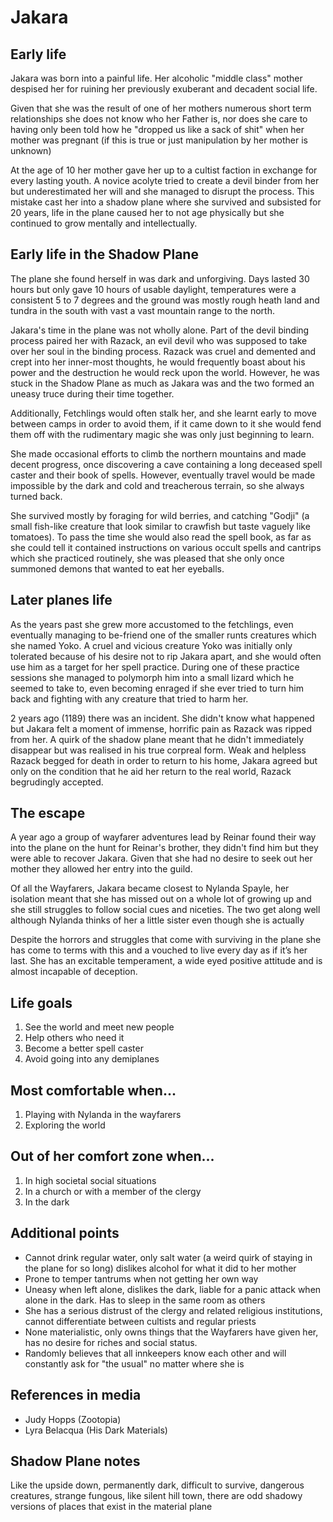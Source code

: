 # Jakara
## Early life

Jakara was born into a painful life. Her alcoholic "middle class" mother despised her for ruining her previously exuberant and decadent social life. 

Given that she was the result of one of her mothers numerous short term relationships she does not know who her Father is, nor does she care to having only been told how he "dropped us like a sack of shit" when her mother was pregnant (if this is true or just manipulation by her mother is unknown)

At the age of 10 her mother gave her up to a cultist faction in exchange for every lasting youth. A novice acolyte tried to create a devil binder from her but underestimated her will and she managed to disrupt the process. This mistake cast her into a shadow plane where she survived and subsisted for 20 years, life in the plane caused her to not age physically but she continued to grow mentally and intellectually.

## Early life in the Shadow Plane
The plane she found herself in was dark and unforgiving. Days lasted 30 hours but only gave 10 hours of usable daylight, temperatures were a consistent 5 to 7 degrees and the ground was mostly rough heath land and tundra in the south with vast a vast mountain range to the north. 

Jakara's time in the plane was not wholly alone. Part of the devil binding process paired her with Razack, an evil devil who was supposed to take over her soul in the binding process. Razack was cruel and demented and crept into her inner-most thoughts, he would frequently boast about his power and the destruction he would reck upon the world. However, he was stuck in the Shadow Plane as much as Jakara was and the two formed an uneasy truce during their time together.

Additionally, Fetchlings would often stalk her, and she learnt early to move between camps in order to avoid them, if it came down to it she would fend them off with the rudimentary magic she was only just beginning to learn.

She made occasional efforts to climb the northern mountains and made decent progress, once discovering a cave containing a long deceased spell caster and their book of spells. However, eventually travel would be made impossible by the dark and cold and treacherous terrain, so she always turned back.

She survived mostly by foraging for wild berries, and catching "Godji" (a small fish-like creature that look similar to crawfish but taste vaguely like tomatoes). To pass the time she would also read the spell book, as far as she could tell it contained instructions on various occult spells and cantrips which she practiced routinely, she was pleased that she only once summoned demons that wanted to eat her eyeballs.

## Later planes life
As the years past she grew more accustomed to the fetchlings, even eventually managing to be-friend one of the smaller runts creatures which she named Yoko. A cruel and vicious creature Yoko was initially only tolerated because of his desire not to rip Jakara apart, and she would often use him as a target for her spell practice. During one of these practice sessions she managed to polymorph him into a small lizard which he seemed to take to, even becoming enraged if she ever tried to turn him back and fighting with any creature that tried to harm her.

2 years ago (1189) there was an incident. She didn't know what happened but Jakara felt a moment of immense, horrific pain as Razack was ripped from her. A quirk of the shadow plane meant that he didn't immediately disappear but was realised in his true corpreal form. Weak and helpless Razack begged for death in order to return to his home, Jakara agreed but only on the condition that he aid her return to the real world, Razack begrudingly accepted.

## The escape
A year ago a group of wayfarer adventures lead by Reinar found their way into the plane on the hunt for Reinar's brother, they didn't find him but they were able to recover Jakara. Given that she had no desire to seek out her mother they allowed her entry into the guild.

Of all the Wayfarers, Jakara became closest to Nylanda Spayle, her isolation meant that she has missed out on a whole lot of growing up and she still struggles to follow social cues and niceties. The two get along well although Nylanda thinks of her a little sister even though she is actually

Despite the horrors and struggles that come with surviving in the plane she has come to terms with this and a vouched to live every day as if it’s her last. She has an excitable temperament, a wide eyed positive attitude and is almost incapable of deception.

## Life goals
1. See the world and meet new people
2. Help others who need it
3. Become a better spell caster
4. Avoid going into any demiplanes

## Most comfortable when...
1. Playing with Nylanda in the wayfarers
2. Exploring the world

## Out of her comfort zone when...
1. In high societal social situations
2. In a church or with a member of the clergy
3. In the dark

## Additional points
- Cannot drink regular water, only salt water (a weird quirk of staying in the plane for so long) dislikes alcohol for what it did to her mother
- Prone to temper tantrums when not getting her own way
- Uneasy when left alone, dislikes the dark, liable for a panic attack when alone in the dark. Has to sleep in the same room as others
- She has a serious distrust of the clergy and related religious institutions, cannot differentiate between cultists and regular priests
- None materialistic, only owns things that the Wayfarers have given her, has no desire for riches and social status.
- Randomly believes that all innkeepers know each other and will constantly ask for "the usual" no matter where she is

## References in media
- Judy Hopps (Zootopia)
- Lyra Belacqua (His Dark Materials)

## Shadow Plane notes
Like the upside down, permanently dark, difficult to survive, dangerous creatures, strange fungous, like silent hill town, there are odd shadowy versions of places that exist in the material plane
